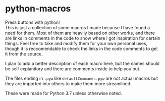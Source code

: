 # python-macros
Press buttons with python!  
This is just a collection of some macros I made because I have found a need for them. Most of them are heavily based on other works, and there are links in comments in the code to show where I got inspiration for certain things. Feel free to take and modify them for your own personal uses, though it is reccomendable to check the links in the code comments to get it from the source.  

I plan to add a better description of each macro here, but the names should be self explanitory and there are comments inside to help you out.  

The files ending in `.pyw` like `defaultCommands.pyw` are not actual macros but they are imported into others to make them more streamlined.

These were made for Python 3.7 unless otherwise noted.
